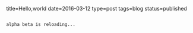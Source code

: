 title=Hello,world
date=2016-03-12
type=post
tags=blog
status=published
~~~~~~

alpha beta is reloading...
